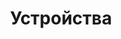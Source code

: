 ---
layout: services-list
title: Устройства
longtitle: Восстановление данных с различных устройств
typePost: recovery-devices
typeSection: recovery
breadcrumbs:
  - name: Услуги
    url: /services/
  - name: Восстановление данных
    url: /services/recovery/
breadcrumbCurrent: true
sort: 100
banner: /assets/images/upload/sections/recovery_devices.jpg
thumbnail: /assets/images/upload/sections/recovery_devices-icon.jpg
---
